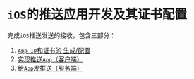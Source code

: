 `iOS`的推送应用开发及其证书配置
=====================================================

完成`iOS`推送发送的接收，包含三部分：

1. [`App ID`和证书的 生成/配置](docs/1-prepare.md)
1. [实现推送`App`（客户端）](docs/2-app-dev.md)
1. [给`App`发推送（服务端）](docs/3-send-push.md)
